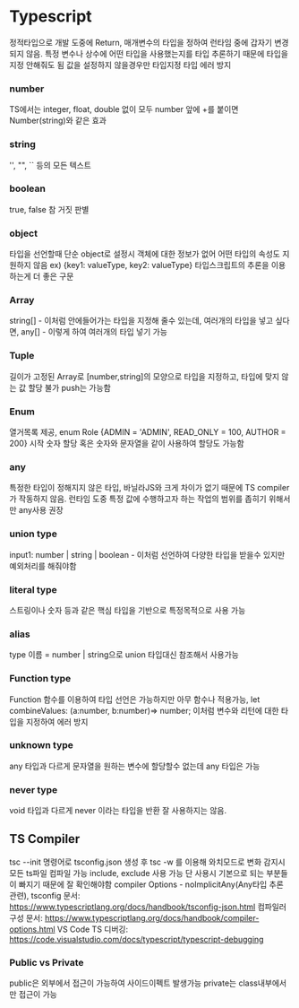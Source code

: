 # Typescript
정적타입으로 개발 도중에 Return, 매개변수의 타입을 정하여 런타임 중에 갑자기 변경되지 않음.
특정 변수나 상수에 어떤 타입을 사용했는지를 타입 추론하기 때문에 타입을 지정 안해줘도 됨
값을 설정하지 않을경우만 타입지정 타입 에러 방지

### number
TS에서는 integer, float, double 없이 모두 number
앞에 +를 붙이면 Number(string)와 같은 효과

### string
'', "", `` 등의 모든 텍스트

### boolean
true, false 참 거짓 판별

### object
타입을 선언할때 단순 object로 설정시 객체에 대한 정보가 없어 어떤 타입의 속성도 지원하지 않음
ex) {key1: valueType, key2: valueType}
타입스크립트의 추론을 이용하는게 더 좋은 구문

### Array
string[] - 이처럼 안에들어가는 타입을 지정해 줄수 있는데, 여러개의 타입을 넣고 싶다면,
any[] - 이렇게 하여 여러개의 타입 넣기 가능

### Tuple
길이가 고정된 Array로 [number,string]의 모양으로 타입을 지정하고, 타입에 맞지 않는 값 할당 불가 push는 가능함

### Enum
열거목록 제공, enum Role {ADMIN = 'ADMIN', READ_ONLY = 100, AUTHOR = 200} 시작 숫자 할당 혹은 숫자와 문자열을 같이 사용하여 할당도 가능함

### any
특정한 타입이 정해지지 않은 타입, 바닐라JS와 크게 차이가 없기 때문에 TS compiler가 작동하지 않음.
런타임 도중 특정 값에 수행하고자 하는 작업의 범위를 좁히기 위해서만 any사용 권장

### union type
input1: number | string | boolean - 이처럼 선언하여 다양한 타입을 받을수 있지만 예외처리를 해줘야함

### literal type
스트링이나 숫자 등과 같은 핵심 타입을 기반으로 특정목적으로 사용 가능

### alias
type 이름 = number | string으로 union 타입대신 참조해서 사용가능

### Function type
Function 함수를 이용하여 타입 선언은 가능하지만 아무 함수나 적용가능,    let combineValues: (a:number, b:number)=> number; 이처럼 변수와 리턴에 대한 타입을 지정하여 에러 방지

### unknown type
any 타입과 다르게 문자열을 원하는 변수에 할당할수 없는데 any 타입은 가능

### never type
void 타입과 다르게 never 이라는 타입을 반환 잘 사용하지는 않음.

## TS Compiler
tsc --init 명령어로 tsconfig.json 생성 후 tsc -w 를 이용해 와치모드로 변화 감지시 모든 ts파일 컴파일 가능
include, exclude 사용 가능 단 사용시 기본으로 되는 부분들이 빠지기 때문에 잘 확인해야함
compiler Options - noImplicitAny(Any타입 추론 관련),
tsconfig 문서: https://www.typescriptlang.org/docs/handbook/tsconfig-json.html
컴파일러 구성 문서: https://www.typescriptlang.org/docs/handbook/compiler-options.html
VS Code TS 디버깅: https://code.visualstudio.com/docs/typescript/typescript-debugging

### Public vs Private
public은 외부에서 접근이 가능하여 사이드이펙트 발생가능
private는 class내부에서만 접근이 가능
